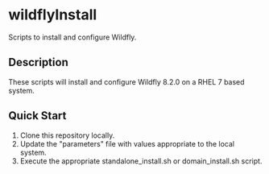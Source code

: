 # wildflyInstall
Scripts to install and configure Wildfly.

## Description
These scripts will install and configure Wildfly 8.2.0 on a RHEL 7 based system.

## Quick Start

1. Clone this repository locally.
2. Update the "parameters" file with values appropriate to the local system.
3. Execute the appropriate standalone_install.sh or domain_install.sh script.
